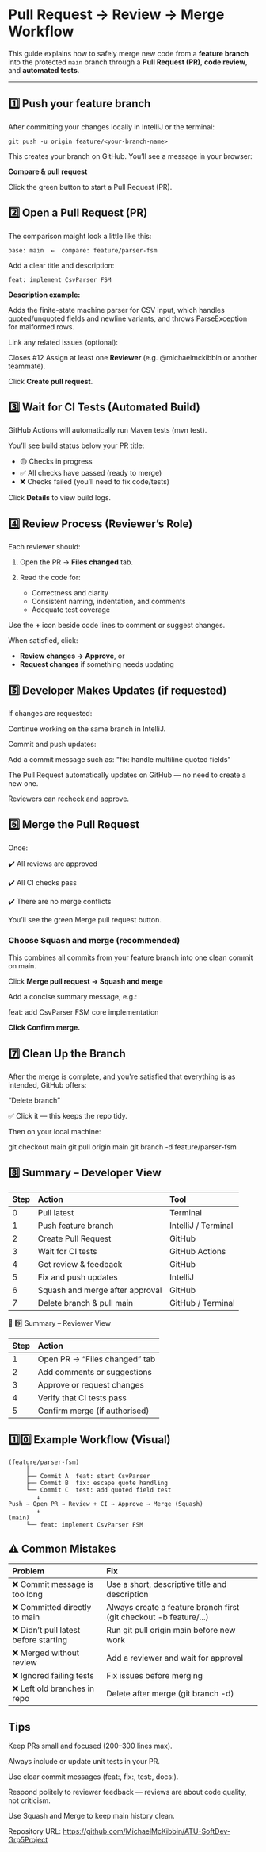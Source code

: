 <!--
# Pull Request Workflow
# Prepared by @MichaelMcKibbin
# 23 Oct 2025
-->
# Pull Request → Review → Merge Workflow

This guide explains how to safely merge new code from a **feature branch** into the protected `main` branch through a **Pull Request (PR)**, **code review**, and **automated tests**.

---

## 1️⃣ Push your feature branch

After committing your changes locally in IntelliJ or the terminal:

```git push -u origin feature/<your-branch-name>```

This creates your branch on GitHub.
You’ll see a message in your browser:

**Compare & pull request**

Click the green button to start a Pull Request (PR).

## 2️⃣ Open a Pull Request (PR)
The comparison maight look a little like this:

```base: main  ←  compare: feature/parser-fsm```

Add a clear title and description:

```feat: implement CsvParser FSM```

**Description example:**

Adds the finite-state machine parser for CSV input, which handles quoted/unquoted fields and newline variants, and throws ParseException for malformed rows.

Link any related issues (optional):

Closes #12
Assign at least one **Reviewer** (e.g. @michaelmckibbin or another teammate).

Click **Create pull request**.

## 3️⃣ Wait for CI Tests (Automated Build)
GitHub Actions will automatically run Maven tests (mvn test).

You’ll see build status below your PR title:

- 🟡 Checks in progress
- ✅ All checks have passed (ready to merge)
- ❌ Checks failed (you’ll need to fix code/tests)

Click **Details** to view build logs.

## 4️⃣ Review Process (Reviewer’s Role)
Each reviewer should:

1. Open the PR → **Files changed** tab.

2. Read the code for:
   - Correctness and clarity
   - Consistent naming, indentation, and comments
   - Adequate test coverage

Use the **+** icon beside code lines to comment or suggest changes.

When satisfied, click:
- **Review changes → Approve**, or
- **Request changes** if something needs updating
    
## 5️⃣ Developer Makes Updates (if requested)
If changes are requested:

Continue working on the same branch in IntelliJ.

Commit and push updates:

Add a commit message such as: "fix: handle multiline quoted fields"

The Pull Request automatically updates on GitHub — no need to create a new one.

Reviewers can recheck and approve.

## 6️⃣ Merge the Pull Request
Once:

✔️ All reviews are approved

✔️ All CI checks pass

✔️ There are no merge conflicts

You’ll see the green Merge pull request button.

### Choose Squash and merge (recommended)
This combines all commits from your feature branch into one clean commit on main.

Click **Merge pull request → Squash and merge**

Add a concise summary message, e.g.:

feat: add CsvParser FSM core implementation

**Click Confirm merge.**

## 7️⃣ Clean Up the Branch
After the merge is complete, and you're satisfied that everything is as intended, 
GitHub offers:

“Delete branch”

✅ Click it — this keeps the repo tidy.


Then on your local machine:

git checkout main
git pull origin main
git branch -d feature/parser-fsm

## 8️⃣ Summary – Developer View
|Step	|Action	|Tool|
|:-	|:-	|:-|
|0	|Pull latest	|Terminal|
|1	|Push feature branch	|IntelliJ / Terminal|
|2	|Create Pull Request	|GitHub|
|3	|Wait for CI tests	|GitHub Actions|
|4	|Get review & feedback	|GitHub|
|5	|Fix and push updates	|IntelliJ|
|6	|Squash and merge after approval	|GitHub|
|7	|Delete branch & pull main	|GitHub / Terminal|

👥 9️⃣ Summary – Reviewer View

|Step	|Action	|
|:-	|:-	|
|1	|Open PR → “Files changed” tab|
|2	|Add comments or suggestions|
|3	|Approve or request changes|
|4	|Verify that CI tests pass|
|5	|Confirm merge (if authorised)|


## 1️⃣0️⃣ Example Workflow (Visual)
```
(feature/parser-fsm)
     │
     ├── Commit A  feat: start CsvParser
     ├── Commit B  fix: escape quote handling
     └── Commit C  test: add quoted field test
        ↓
Push → Open PR → Review + CI → Approve → Merge (Squash)
        ↓
(main)
     └── feat: implement CsvParser FSM
```
     
## ⚠️ Common Mistakes

|Problem	| Fix                      |
|:-    |:-------------------------|
|❌ Commit message is too long	| Use a short, descriptive title and description |
|❌ Committed directly to main	| Always create a feature branch first (git checkout -b feature/...) |
|❌ Didn’t pull latest before starting	| Run git pull origin main before new work |
|❌ Merged without review	| Add a reviewer and wait for approval |
|❌ Ignored failing tests	| Fix issues before merging|
|❌ Left old branches in repo	| Delete after merge (git branch -d)|


## Tips
Keep PRs small and focused (200–300 lines max).

Always include or update unit tests in your PR.

Use clear commit messages (feat:, fix:, test:, docs:).

Respond politely to reviewer feedback — reviews are about code quality, not criticism.

Use Squash and Merge to keep main history clean.

<!--
📸 (For future use...) Screenshot Placeholders
[Screenshot 1] – Creating a PR on GitHub

[Screenshot 2] – Reviewer “Files changed” view

[Screenshot 3] – Approve / Request changes buttons

[Screenshot 4] – Squash and merge confirmation

Add these later.
-->

Repository URL:
https://github.com/MichaelMcKibbin/ATU-SoftDev-Grp5Project

